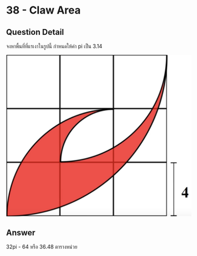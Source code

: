 # 38 - Claw Area
## Question Detail
จงหาพื้นที่ที่แรเงาในรูปนี้ กำหนดให้ค่า pi เป็น 3.14

![](assets/claw_area.png)

## Answer
32pi - 64 หรือ 36.48 ตารางหน่วย
